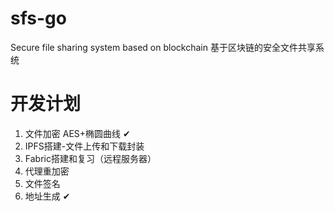 # sfs-go
Secure file sharing system based on blockchain 基于区块链的安全文件共享系统

# 开发计划
1. 文件加密 AES+椭圆曲线  ✔
2. IPFS搭建-文件上传和下载封装
3. Fabric搭建和复习（远程服务器）
4. 代理重加密
5. 文件签名
6. 地址生成 ✔
